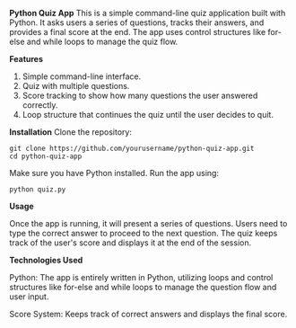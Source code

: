 **Python Quiz App**
This is a simple command-line quiz application built with Python. It asks users a series of questions, tracks their answers, and provides a final score at the end. The app uses control structures like for-else and while loops to manage the quiz flow.

**Features**

1. Simple command-line interface.
2. Quiz with multiple questions.
3. Score tracking to show how many questions the user answered correctly.
4. Loop structure that continues the quiz until the user decides to quit.


**Installation**
Clone the repository:

    git clone https://github.com/yourusername/python-quiz-app.git
    cd python-quiz-app


Make sure you have Python installed. Run the app using:

    
    python quiz.py


**Usage**


Once the app is running, it will present a series of questions. Users need to type the correct answer to proceed to the next question. The quiz keeps track of the user's score and displays it at the end of the session.


**Technologies Used**



Python: The app is entirely written in Python, utilizing loops and control structures like for-else and while loops to manage the question flow and user input.




Score System: Keeps track of correct answers and displays the final score.
